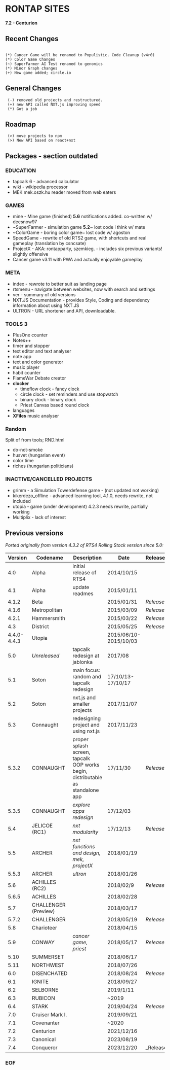 # RONTAP SITES


**7.2 - Centurion**

  ## Recent Changes
```

(*) Cancer Game will be renamed to Populistic. Code Cleanup (v4r0)
(*) Color Game Changes
(~) SuperFarmer AI Test renamed to genomics
(*) Minor Graph changes
(+) New game added; circle.io  

```

## General Changes
```
 (-) removed old projects and restructured.
 (+) new API called NXT.js improving speed
 (*) Got a job
```
## Roadmap
```
 (>) move projects to npm
 (>) New API based on react+nxt

```
## Packages - section outdated

### EDUCATION
* tapcalk 6 - advanced calculator
* wiki - wikipedia processor
* MEK mek.oszk.hu reader moved from web eaters

### GAMES
* mine - Mine game (finished) **5.6** notifications added. co-written w/ deesnow97
* ~SuperFarmer - simulation game **5.2**~ lost code i think w/ mate
* ~ColorGame - boring color game~ lost code w/ agoston
* SpeedGame - rewrite of old RTS2 game, with shortcuts and real gameplay (translation by csncsate) 
* ProjectX - AKA: rontapparty, szemkieg. - includes six previous variants! slightly offensive
* Cancer game v3.11 with PWA and actually enjoyable gameplay

### META
* index -  rewrote to better suit as landing page
* rtsmenu - navigate between websites, now with search and settings
* ver -  summary of old versions
* NXT.JS Documentation - provides Style, Coding and dependency information about using NXT.JS
* ULTRON - URL shortener and API, downloadable.

### TOOLS 3
* PlusOne counter
* Notes++
* timer and stopper
* text editor and text analyser
* note app
* text and color generator
* music player
* habit counter
* FlameWar Debate creator
* **clocker**
  * timeflow clock -  fancy clock  
  * circle clock - set reminders and use stopwatch
  * binary clock - binary clock
  * Priest Canvas based round clock  
* languages
* **XFiles** music analyser



### Random
Split of from tools; RND.html
* do-not-smoke
* husvet (hungarian event)
* color time
* riches (hungarian politicians)


### INACTIVE/CANCELLED PROJECTS
* grimm - a Simulation Towerdefense game - (not updated not working)
* kikerdezo_offline - advanced learning tool, 4.1.0, needs rewrite, not included
* utopia - game  (under development) 4.2.3 needs rewrite, partially working
* Multiplix - lack of interest

## Previous versions
*Ported originally from version 4.3.2 of RTS4*
*Rolling Stock version since 5.0:*

|Version                |Codename                          |Description                         | Date | Release? |
|----------------|-------------------------------|-----------------------------|-|-|
|4.0|Alpha|initial release of RTS4|2014/10/15
|4.1|Alpha|update readmes|2015/01/11|
|4.1.2|Beta||2015/01/31|_Release_
|4.1.6|Metropolitan||2015/03/09|_Release_
|4.2.1|Hammersmith||2015/03/22|_Release_
|4.3|District||2015/05/25|_Release_
|4.4.0-4.4.3|Utopia||2015/06/10-2015/10/03|
|5.0|_Unreleased_|tapcalk redesign at jablonka|2017/08|
|5.1|Soton|main focus: random and tapcalk redesign|17/10/13-17/10/17|
|5.2|Soton|nxt.js and smaller projects|2017/11/07|
|5.3|Connaught|redesigning project and using nxt.js|2017/11/23|  
| 5.3.2| CONNAUGHT |proper splash screen, tapcalk OOP works begin, distributable as standalone app|17/11/30| _Release_
|5.3.5| CONNAUGHT |_explore apps redesign_ |17/12/03|
|5.4| JELICOE (RC1) |_nxt modularity_ |17/12/13 |_Release_|
|5.5| ARCHER |_nxt functions and design, mek, projectX_ |2018/01/19|
|5.5.3| ARCHER |_ultron_ |2018/01/26|
|5.6| ACHILLES (RC2)|| 2018/02/9| _Release_
|5.6.5| ACHILLES ||2018/02/28|
|5.7| CHALLENGER (Preview)| |2018/03/17|
|5.7.2| CHALLENGER ||2018/05/19| _Release_|
|5.8| Charioteer ||2018/04/15|
|5.9| CONWAY |_cancer game, priest_ |2018/05/17| _Release_
| 5.10| SUMMERSET ||2018/06/17|
| 5.11| NORTHWEST|| 2018/07/26|
| 6.0| DISENCHATED ||2018/08/24| _Release_
| 6.1| IGNITE ||2018/09/27|
| 6.2| SELBORNE|| 2019/1/11|
| 6.3| RUBICON|| ~2019
| 6.4| STARK ||2019/04/24| _Release_
| 7.0| Cruiser Mark I.|| 2019/09/21
| 7.1| Covenanter|| ~2020||
| 7.2| Centurion ||2021/12/16||_Release_ 
| 7.3| Canonical|| 2023/08/19 
| 7.4| Conqueror || 2023/12/20|_Release

### EOF